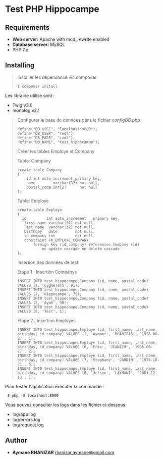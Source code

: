 # Test PHP Hippocampe


## Requirements

- **Web server:** Apache with mod_rewrite enabled
- **Database server:** MySQL
- PHP 7.x

## Installing

>Installer les dépendance via composer.
>
>```
>$ composer install
>```

Les librairie utilisé sont :
* Twig v3.0
* monolog v2.1


>Configurer la base de données dans le fichier *configDB.php* 
>```
> define("DB_HOST", "localhost:8889");
> define("DB_USER", "root");
> define("DB_PASS", "root");
> define("DB_NAME", "test_hippocampe");
>```
>Créer les tables Employe et Company
>
>Table: Company
>```
>create table Company
> (
>     id int auto_increment primary key,
>     name        varchar(32) not null,
>     postal_code int(2)      not null
> );
>```
>Table: Employe
>```
> create table Employe
> (
>   id         int auto_increment   primary key,
>    first_name varchar(32) not null,
>    last_name  varchar(32) not null,
>    birthday   date        not null,
>    id_company int         not null,
>    constraint FK_EMPLOYE_COMPANY
>        foreign key (id_company) references Company (id)
>            on update cascade on delete cascade
>);
>```
>
> Insertion des données de test
>
> Etape 1 : Insertion Companys
>```
>INSERT INTO test_hippocampe.Company (id, name, postal_code) VALUES (1, 'CygneTech', 91);
>INSERT INTO test_hippocampe.Company (id, name, postal_code) VALUES (2, 'Hippocampe', 75);
>INSERT INTO test_hippocampe.Company (id, name, postal_code) VALUES (5, 'Ayah', 90);
>INSERT INTO test_hippocampe.Company (id, name, postal_code) VALUES (8, 'Test', 1);
>```
> Etape 2 : Insertion Employes
>```
>INSERT INTO test_hippocampe.Employe (id, first_name, last_name, birthday, id_company) VALUES (1, 'Aymane', 'RHANIZAR', '1996-08-27', 1);
>INSERT INTO test_hippocampe.Employe (id, first_name, last_name, birthday, id_company) VALUES (6, 'Eric', 'JEANIER', '1965-08-27', 2);
>INSERT INTO test_hippocampe.Employe (id, first_name, last_name, birthday, id_company) VALUES (7, 'Stephane', 'JARDIN', '1976-10-21', 5);
>INSERT INTO test_hippocampe.Employe (id, first_name, last_name, birthday, id_company) VALUES (8, 'Julien', 'LAYMANI', '2003-12-13', 1);

Pour tester l'application executer la commande :

```
 $ php -S localhost:8000
```

Vous pouvez consulter les logs dans les fichier ci-dessous 

* log/app.log
* log/errors.log
* log/request.log







## Author

* **Aymane RHANIZAR** <rhanizar.aymane@gmail.com>